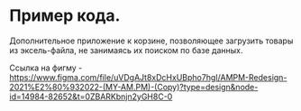 # Пример кода. 

Дополнительное приложение к корзине, позволяющее загрузить товары из эксель-файла, не занимаясь их поиском по базе данных. 

Ссылка на фигму - https://www.figma.com/file/uVDgAJt8xDcHxUBpho7hgI/AMPM-Redesign-2021%E2%80%932022-(MY-AM.PM)-(Copy)?type=design&node-id=14984-82652&t=0ZBARKbnjn2yGH8C-0
